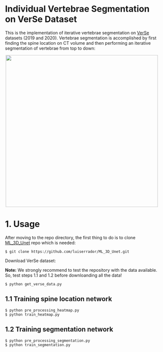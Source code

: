 # Individual Vertebrae Segmentation on VerSe Dataset

This is the implementation of iterative vertebrae segmentation on [VerSe](https://github.com/anjany/verse) datasets (2019 and 2020). Vertebrae segmentation is accomplished by first finding the spine location on CT volume and then performing an iterative segmentation of vertebrae from top to down:
<p align="center">
  <img src="https://github.com/luiserrador/IndVertSeg_VerSe/blob/master/images/seg_algorithm.png" width=500>
</p>

# 1. Usage

After moving to the repo directory, the first thing to do is to clone [ML_3D_Unet](https://github.com/luiserrador/ML_3D_Unet) repo which is needed:
```
$ git clone https://github.com/luiserrador/ML_3D_Unet.git
```
Download VerSe dataset:

**Note:** We strongly recommend to test the repository with the data available. So, test steps 1.1 and 1.2 before downloanding all the data!
```
$ python get_verse_data.py
```

## 1.1 Training spine location network
```
$ python pre_processing_heatmap.py
$ python train_heatmap.py
```

## 1.2 Training segmentation network
```
$ python pre_processing_segmentation.py
$ python train_segmentation.py
```
